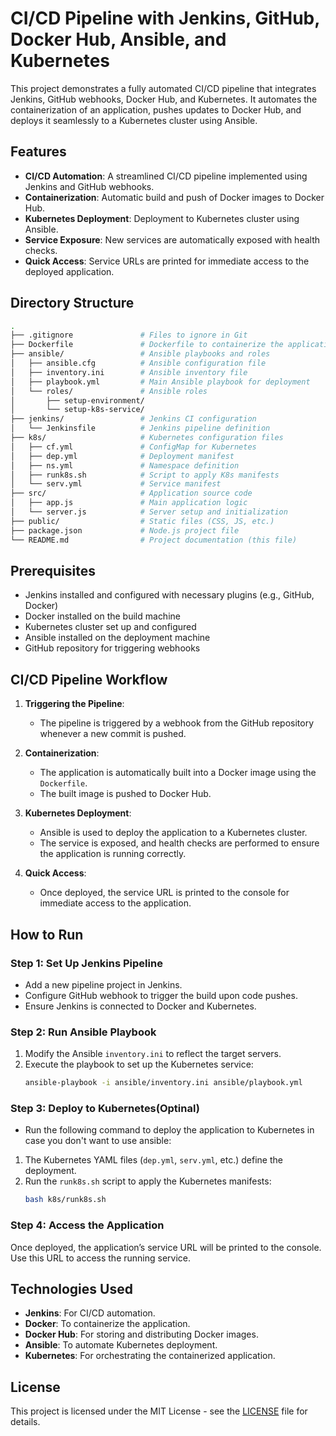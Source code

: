 # CI/CD Pipeline with Jenkins, GitHub, Docker Hub, Ansible, and Kubernetes

This project demonstrates a fully automated CI/CD pipeline that integrates Jenkins, GitHub webhooks, Docker Hub, and Kubernetes. It automates the containerization of an application, pushes updates to Docker Hub, and deploys it seamlessly to a Kubernetes cluster using Ansible.

## Features
- **CI/CD Automation**: A streamlined CI/CD pipeline implemented using Jenkins and GitHub webhooks.
- **Containerization**: Automatic build and push of Docker images to Docker Hub.
- **Kubernetes Deployment**: Deployment to Kubernetes cluster using Ansible.
- **Service Exposure**: New services are automatically exposed with health checks.
- **Quick Access**: Service URLs are printed for immediate access to the deployed application.

## Directory Structure

```bash
.
├── .gitignore               # Files to ignore in Git
├── Dockerfile               # Dockerfile to containerize the application
├── ansible/                 # Ansible playbooks and roles
│   ├── ansible.cfg          # Ansible configuration file
│   ├── inventory.ini        # Ansible inventory file
│   ├── playbook.yml         # Main Ansible playbook for deployment
│   └── roles/               # Ansible roles
│       ├── setup-environment/
│       └── setup-k8s-service/
├── jenkins/                 # Jenkins CI configuration
│   └── Jenkinsfile          # Jenkins pipeline definition
├── k8s/                     # Kubernetes configuration files
│   ├── cf.yml               # ConfigMap for Kubernetes
│   ├── dep.yml              # Deployment manifest
│   ├── ns.yml               # Namespace definition
│   ├── runk8s.sh            # Script to apply K8s manifests
│   └── serv.yml             # Service manifest
├── src/                     # Application source code
│   ├── app.js               # Main application logic
│   └── server.js            # Server setup and initialization
├── public/                  # Static files (CSS, JS, etc.)
├── package.json             # Node.js project file
└── README.md                # Project documentation (this file)
```

## Prerequisites

- Jenkins installed and configured with necessary plugins (e.g., GitHub, Docker)
- Docker installed on the build machine
- Kubernetes cluster set up and configured
- Ansible installed on the deployment machine
- GitHub repository for triggering webhooks

## CI/CD Pipeline Workflow

1. **Triggering the Pipeline**:
   - The pipeline is triggered by a webhook from the GitHub repository whenever a new commit is pushed.
   
2. **Containerization**:
   - The application is automatically built into a Docker image using the `Dockerfile`.
   - The built image is pushed to Docker Hub.

3. **Kubernetes Deployment**:
   - Ansible is used to deploy the application to a Kubernetes cluster.
   - The service is exposed, and health checks are performed to ensure the application is running correctly.

4. **Quick Access**:
   - Once deployed, the service URL is printed to the console for immediate access to the application.

## How to Run

### Step 1: Set Up Jenkins Pipeline

- Add a new pipeline project in Jenkins.
- Configure GitHub webhook to trigger the build upon code pushes.
- Ensure Jenkins is connected to Docker and Kubernetes.

### Step 2: Run Ansible Playbook

1. Modify the Ansible `inventory.ini` to reflect the target servers.
2. Execute the playbook to set up the Kubernetes service:
   ```bash
   ansible-playbook -i ansible/inventory.ini ansible/playbook.yml
   ```

### Step 3: Deploy to Kubernetes(Optinal)
   - Run the following command to deploy the application to Kubernetes in case you don't want to use ansible:
1. The Kubernetes YAML files (`dep.yml`, `serv.yml`, etc.) define the deployment.
2. Run the `runk8s.sh` script to apply the Kubernetes manifests:
   ```bash
   bash k8s/runk8s.sh
   ```

### Step 4: Access the Application

Once deployed, the application’s service URL will be printed to the console. Use this URL to access the running service.

## Technologies Used

- **Jenkins**: For CI/CD automation.
- **Docker**: To containerize the application.
- **Docker Hub**: For storing and distributing Docker images.
- **Ansible**: To automate Kubernetes deployment.
- **Kubernetes**: For orchestrating the containerized application.

## License

This project is licensed under the MIT License - see the [LICENSE](LICENSE) file for details.

